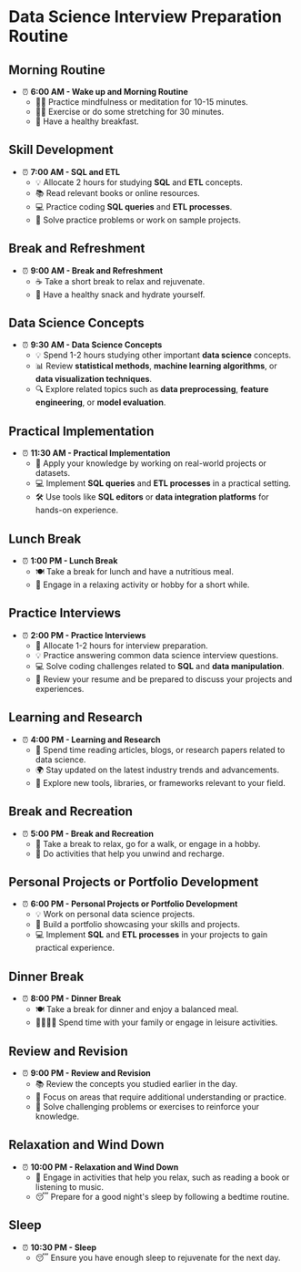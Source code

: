 # Data Science Interview Preparation Routine

## Morning Routine
- ⏰ **6:00 AM - Wake up and Morning Routine**
    - 🧘‍♀️ Practice mindfulness or meditation for 10-15 minutes.
    - 🏋️‍♂️ Exercise or do some stretching for 30 minutes.
    - 🥦 Have a healthy breakfast.

## Skill Development
- ⏰ **7:00 AM - SQL and ETL**
    - 💡 Allocate 2 hours for studying **SQL** and **ETL** concepts.
    - 📚 Read relevant books or online resources.
    - 💻 Practice coding **SQL queries** and **ETL processes**.
    - 🧩 Solve practice problems or work on sample projects.

## Break and Refreshment
- ⏰ **9:00 AM - Break and Refreshment**
    - ☕ Take a short break to relax and rejuvenate.
    - 🍎 Have a healthy snack and hydrate yourself.

## Data Science Concepts
- ⏰ **9:30 AM - Data Science Concepts**
    - 💡 Spend 1-2 hours studying other important **data science** concepts.
    - 📊 Review **statistical methods**, **machine learning algorithms**, or **data visualization techniques**.
    - 🔍 Explore related topics such as **data preprocessing**, **feature engineering**, or **model evaluation**.

## Practical Implementation
- ⏰ **11:30 AM - Practical Implementation**
    - 🚀 Apply your knowledge by working on real-world projects or datasets.
    - 💻 Implement **SQL queries** and **ETL processes** in a practical setting.
    - 🛠️ Use tools like **SQL editors** or **data integration platforms** for hands-on experience.

## Lunch Break
- ⏰ **1:00 PM - Lunch Break**
    - 🍽️ Take a break for lunch and have a nutritious meal.
    - 🌴 Engage in a relaxing activity or hobby for a short while.

## Practice Interviews
- ⏰ **2:00 PM - Practice Interviews**
    - 💼 Allocate 1-2 hours for interview preparation.
    - 💡 Practice answering common data science interview questions.
    - 💻 Solve coding challenges related to **SQL** and **data manipulation**.
    - 📑 Review your resume and be prepared to discuss your projects and experiences.

## Learning and Research
- ⏰ **4:00 PM - Learning and Research**
    - 📖 Spend time reading articles, blogs, or research papers related to data science.
    - 🌍 Stay updated on the latest industry trends and advancements.
    - 🧪 Explore new tools, libraries, or frameworks relevant to your field.

## Break and Recreation
- ⏰ **5:00 PM - Break and Recreation**
    - 🌳 Take a break to relax, go for a walk, or engage in a hobby.
    - 🎨 Do activities that help you unwind and recharge.

## Personal Projects or Portfolio Development
- ⏰ **6:00 PM - Personal Projects or Portfolio Development**
    - 💡 Work on personal data science projects.
    - 📂 Build a portfolio showcasing your skills and projects.
    - 💻 Implement **SQL** and **ETL processes** in your projects to gain practical experience.

## Dinner Break
- ⏰ **8:00 PM - Dinner Break**
    - 🍽️ Take a break for dinner and enjoy a balanced meal.
    - 👨‍👩‍👧‍👦 Spend time with your family or engage in leisure activities.

## Review and Revision
- ⏰ **9:00 PM - Review and Revision**
    - 📚 Review the concepts you studied earlier in the day.
    - 🎯 Focus on areas that require additional understanding or practice.
    - 🧩 Solve challenging problems or exercises to reinforce your knowledge.

## Relaxation and Wind Down
- ⏰ **10:00 PM - Relaxation and Wind Down**
    - 🌙 Engage in activities that help you relax, such as reading a book or listening to music.
    - 😴 Prepare for a good night's sleep by following a bedtime routine.

## Sleep
- ⏰ **10:30 PM - Sleep**
    - 😴 Ensure you have enough sleep to rejuvenate for the next day.
